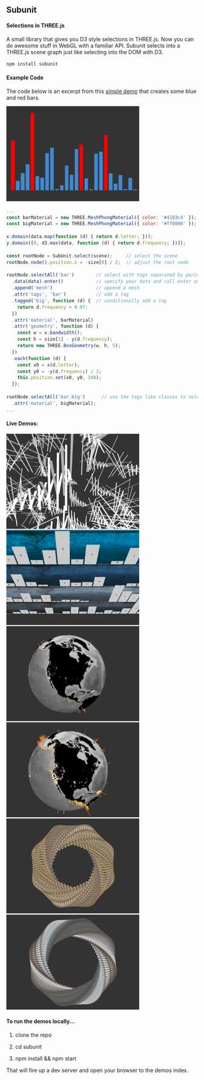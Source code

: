 <h2>Subunit</h2>
<h4>Selections in THREE.js</h4>

A small library that gives you D3 style selections in THREE.js. Now you can do awesome stuff in WebGL with a familiar API. Subunit selects into a THREE.js scene graph just like selecting into the DOM with D3.

```html
npm install subunit
```

<h4>Example Code</h4>

The code below is an excerpt from this [simple demo](https://sghall.github.io/subunit/demos/bars-simple.html) that creates some blue and red bars.

<a href="https://sghall.github.io/subunit/demos/bars-simple.html">
  <img src="demos/images/screenshots/simple.png" height="250px"/>
</a>

```js
...
const barMaterial = new THREE.MeshPhongMaterial({ color: '#4183c4' }); // blue material
const bigMaterial = new THREE.MeshPhongMaterial({ color: '#ff0000' }); // red material

x.domain(data.map(function (d) { return d.letter; }));
y.domain([0, d3.max(data, function (d) { return d.frequency; })]);

const rootNode = SubUnit.select(scene);     // select the scene
rootNode.node().position.x = -size[0] / 2;  // adjust the root node

rootNode.selectAll('bar')        // select with tags separated by periods e.g 'tag1.tag2.tag3'
  .data(data).enter()            // specify your data and call enter on the selection
  .append('mesh')                // append a mesh
  .attr('tags', 'bar')           // add a tag
  .tagged('big', function (d) {  // conditionally add a tag
    return d.frequency > 0.07;
  })
  .attr('material', barMaterial)
  .attr('geometry', function (d) {
    const w = x.bandwidth();
    const h = size[1] - y(d.frequency);
    return new THREE.BoxGeometry(w, h, 5);
  })
  .each(function (d) {
    const x0 = x(d.letter);
    const y0 = -y(d.frequency) / 2;
    this.position.set(x0, y0, 240);
  });

rootNode.selectAll('bar.big')      // use the tags like classes to select items
  .attr('material', bigMaterial);
...
```

<h4>Live Demos: </h4>
<a href="https://sghall.github.io/subunit/demos/bars-sphere.html">
  <img src="demos/images/screenshots/abstract.png" height="250px"/>
</a>
<a href="https://sghall.github.io/subunit/demos/bars-sort-transition.html">
  <img src="demos/images/screenshots/sort.png" height="250px"/>
</a>
<a href="https://sghall.github.io/subunit/demos/globe-earthquakes-1k.html">
  <img src="demos/images/screenshots/quakes1k.png" height="250px"/>
</a>
<a href="https://sghall.github.io/subunit/demos/globe-earthquakes-full.html">
  <img src="demos/images/screenshots/quakes8k.png" height="250px"/>
</a>
<a href="https://sghall.github.io/subunit/demos/spiral-circle-v2.html">
  <img src="demos/images/screenshots/spiral1.png" height="250px"/>
</a>
<a href="https://sghall.github.io/subunit/demos/spiral-circle.html">
  <img src="demos/images/screenshots/spiral2.png" height="250px"/>
</a>

<h4>To run the demos locally...</h4>

1. clone the repo

2. cd subunit

3. npm install && npm start

That will fire up a dev server and open your browser to the demos index.
